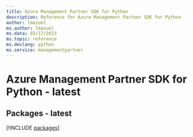 ```yaml
---
title: Azure Management Partner SDK for Python
description: Reference for Azure Management Partner SDK for Python
author: lmazuel
ms.author: lmazuel
ms.data: 03/17/2023
ms.topic: reference
ms.devlang: python
ms.service: managementpartner
---
```

# Azure Management Partner SDK for Python - latest
## Packages - latest
[!INCLUDE [packages](management-partner-index.md)]